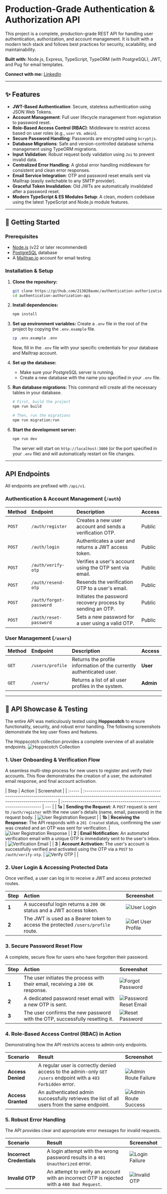 # Production-Grade Authentication & Authorization API

This project is a complete, production-grade REST API for handling user authentication, authorization, and account management. It is built with a modern tech stack and follows best practices for security, scalability, and maintainability.

**Built with:** Node.js, Express, TypeScript, TypeORM (with PostgreSQL), JWT, and Pug for email templates.

**Connect with me:** [LinkedIn](https://www.linkedin.com/in/muhammad-fraz-298900247)

---

## ✨ Features

- **JWT-Based Authentication**: Secure, stateless authentication using JSON Web Tokens.
- **Account Management**: Full user lifecycle management from registration to password reset.
- **Role-Based Access Control (RBAC)**: Middleware to restrict access based on user roles (e.g., `user` vs. `admin`).
- **Secure Password Handling**: Passwords are encrypted using `bcryptjs`.
- **Database Migrations**: Safe and version-controlled database schema management using TypeORM migrations.
- **Input Validation**: Robust request body validation using `Joi` to prevent invalid data.
- **Centralized Error Handling**: A global error handling middleware for consistent and clean error responses.
- **Email Service Integration**: OTP and password reset emails sent via Mailtrap (easily switchable to any SMTP provider).
- **Graceful Token Invalidation**: Old JWTs are automatically invalidated after a password reset.
- **Modern TypeScript & ES Modules Setup**: A clean, modern codebase using the latest TypeScript and Node.js module features.

---

## 🚀 Getting Started

### Prerequisites

- [Node.js](https://nodejs.org/) (v22 or later recommended)
- [PostgreSQL](https://www.postgresql.org/) database
- A [Mailtrap.io](https://mailtrap.io/) account for email testing

### Installation & Setup

1.  **Clone the repository:**

    ```bash
    git clone https://github.com/213020aumc/authentication-authorization-api.git
    cd authentication-authorization-api
    ```

2.  **Install dependencies:**

    ```bash
    npm install
    ```

3.  **Set up environment variables:**
    Create a `.env` file in the root of the project by copying the `.env.example` file.

    ```bash
    cp .env.example .env
    ```

    Now, fill in the `.env` file with your specific credentials for your database and Mailtrap account.

4.  **Set up the database:**

    - Make sure your PostgreSQL server is running.
    - Create a new database with the name you specified in your `.env` file.

5.  **Run database migrations:**
    This command will create all the necessary tables in your database.

    ```bash
    # First, build the project
    npm run build

    # Then, run the migrations
    npm run migration:run
    ```

6.  **Start the development server:**
    ```bash
    npm run dev
    ```
    The server will start on `http://localhost:3000` (or the port specified in your `.env` file) and will automatically restart on file changes.

---

## API Endpoints

All endpoints are prefixed with `/api/v1`.

### Authentication & Account Management (`/auth`)

| Method | Endpoint                | Description                                                | Access |
| :----- | :---------------------- | :--------------------------------------------------------- | :----- |
| `POST` | `/auth/register`        | Creates a new user account and sends a verification OTP.   | Public |
| `POST` | `/auth/login`           | Authenticates a user and returns a JWT access token.       | Public |
| `POST` | `/auth/verify-otp`      | Verifies a user's account using the OTP sent via email.    | Public |
| `POST` | `/auth/resend-otp`      | Resends the verification OTP to a user's email.            | Public |
| `POST` | `/auth/forgot-password` | Initiates the password recovery process by sending an OTP. | Public |
| `POST` | `/auth/reset-password`  | Sets a new password for a user using a valid OTP.          | Public |

### User Management (`/users`)

| Method | Endpoint         | Description                                                          | Access    |
| :----- | :--------------- | :------------------------------------------------------------------- | :-------- |
| `GET`  | `/users/profile` | Returns the profile information of the currently authenticated user. | **User**  |
| `GET`  | `/users/`        | Returns a list of all user profiles in the system.                   | **Admin** |

---

## 📸 API Showcase & Testing

The entire API was meticulously tested using **Hoppscotch** to ensure functionality, security, and robust error handling. The following screenshots demonstrate the key user flows and features.

The Hoppscotch collection provides a complete overview of all available endpoints.
![Hoppscotch Collection](screenshots/01-hoppscotch-collection.jpg)

### 1. User Onboarding & Verification Flow

A seamless multi-step process for new users to register and verify their accounts. This flow demonstrates the creation of a user, the automated email response, and final account activation.

| Step   | Action                                                                                                                                          | Screenshot                                                           |
| :----- | :---------------------------------------------------------------------------------------------------------------------------------------------- | :------------------------------------------------------------------- | --- |
| **1a** | **Sending the Request:** A `POST` request is sent to `/auth/register` with the new user's details (name, email, password) in the request body.  | ![User Registration Request](screenshots/02a-register-request.jpg)   |
| **1b** | **Receiving the Response:** The API responds with a `201 Created` status, confirming the user was created and an OTP was sent for verification. | ![User Registration Response](screenshots/02b-register-response.jpg) |
| **2**  | **Email Notification:** An automated verification email with a unique OTP is immediately sent to the user's inbox.                              | ![Verification Email](screenshots/03-verification-email.jpg)         |
| **3**  | **Account Activation:** The user's account is successfully verified and activated using the OTP via a `POST` to `/auth/verify-otp`.             | ![Verify OTP](screenshots/04-verify-otp-success.jpg)                 |     |

### 2. User Login & Accessing Protected Data

Once verified, a user can log in to receive a JWT and access protected routes.

| Step  | Action                                                                            | Screenshot                                                  |
| :---- | :-------------------------------------------------------------------------------- | :---------------------------------------------------------- |
| **1** | A successful login returns a `200 OK` status and a JWT access token.              | ![User Login](screenshots/05-login-success.jpg)             |
| **2** | The JWT is used as a Bearer token to access the protected `/users/profile` route. | ![Get User Profile](screenshots/06-get-profile-success.jpg) |

### 3. Secure Password Reset Flow

A complete, secure flow for users who have forgotten their password.

| Step  | Action                                                                          | Screenshot                                                       |
| :---- | :------------------------------------------------------------------------------ | :--------------------------------------------------------------- |
| **1** | The user initiates the process with their email, receiving a `200 OK` response. | ![Forgot Password](screenshots/07-forgot-password-success.jpg)   |
| **2** | A dedicated password reset email with a new OTP is sent.                        | ![Password Reset Email](screenshots/08-password-reset-email.jpg) |
| **3** | The user confirms the new password with the OTP, successfully resetting it.     | ![Reset Password](screenshots/09-reset-password-success.jpg)     |

### 4. Role-Based Access Control (RBAC) in Action

Demonstrating how the API restricts access to admin-only endpoints.

| Scenario           | Result                                                                                                          | Screenshot                                                     |
| :----------------- | :-------------------------------------------------------------------------------------------------------------- | :------------------------------------------------------------- |
| **Access Denied**  | A regular user is correctly denied access to the admin-only `GET /users` endpoint with a `403 Forbidden` error. | ![Admin Route Failure](screenshots/10-admin-route-failure.jpg) |
| **Access Granted** | An authenticated admin successfully retrieves the list of all users from the same endpoint.                     | ![Admin Route Success](screenshots/11-admin-route-success.jpg) |

### 5. Robust Error Handling

The API provides clear and appropriate error messages for invalid requests.

| Scenario                  | Result                                                                                      | Screenshot                                            |
| :------------------------ | :------------------------------------------------------------------------------------------ | :---------------------------------------------------- |
| **Incorrect Credentials** | A login attempt with the wrong password results in a `401 Unauthorized` error.              | ![Login Failure](screenshots/12-login-failure.jpg)    |
| **Invalid OTP**           | An attempt to verify an account with an incorrect OTP is rejected with a `400 Bad Request`. | ![Invalid OTP](screenshots/13-verify-otp-failure.jpg) |

